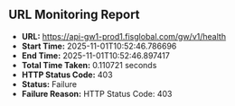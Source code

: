 ## URL Monitoring Report

- **URL:** https://api-gw1-prod1.fisglobal.com/gw/v1/health
- **Start Time:** 2025-11-01T10:52:46.786696
- **End Time:** 2025-11-01T10:52:46.897417
- **Total Time Taken:** 0.110721 seconds
- **HTTP Status Code:** 403
- **Status:** Failure
- **Failure Reason:** HTTP Status Code: 403
